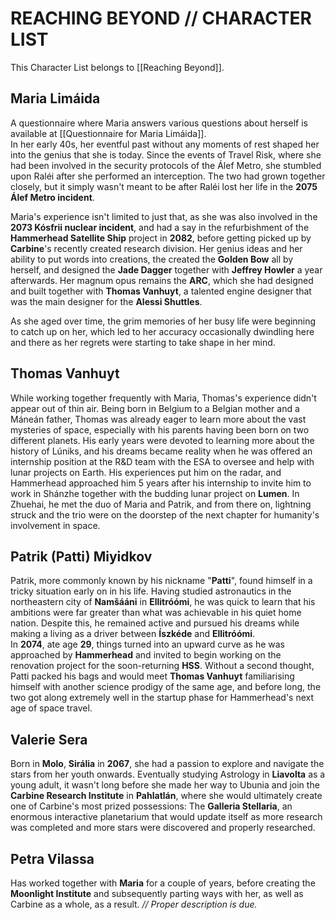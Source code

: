 # REACHING BEYOND // CHARACTER LIST
This Character List belongs to [[Reaching Beyond]].

## Maria Limáida
A questionnaire where Maria answers various questions about herself is available at [[Questionnaire for Maria Limáida]]. \
In her early 40s, her eventful past without any moments of rest shaped her into the genius that she is today. Since the events of Travel Risk, where she had been involved in the security protocols of the Álef Metro, she stumbled upon Raléi after she performed an interception. The two had grown together closely, but it simply wasn't meant to be after Raléi lost her life in the **2075 Álef Metro incident**. 

Maria's experience isn't limited to just that, as she was also involved in the **2073 Kósfrii nuclear incident**, and had a say in the refurbishment of the **Hammerhead Satellite Ship** project in **2082**, before getting picked up by **Carbine**'s recently created research division. Her genius ideas and her ability to put words into creations, the created the **Golden Bow** all by herself, and designed the **Jade Dagger** together with **Jeffrey Howler** a year afterwards. Her magnum opus remains the **ARC**, which she had designed and built together with **Thomas Vanhuyt**, a talented engine designer that was the main designer for the **Alessi Shuttles**.

As she aged over time, the grim memories of her busy life were beginning to catch up on her, which led to her accuracy occasionally dwindling here and there as her regrets were starting to take shape in her mind. 

## Thomas Vanhuyt
While working together frequently with Maria, Thomas's experience didn't appear out of thin air. Being born in Belgium to a Belgian mother and a Máneán father, Thomas was already eager to learn more about the vast mysteries of space, especially with his parents having been born on two different planets. His early years were devoted to learning more about the history of Lúniks, and his dreams became reality when he was offered an internship position at the R&D team with the ESA to oversee and help with lunar projects on Earth. His experiences put him on the radar, and Hammerhead approached him 5 years after his internship to invite him to work in Shánzhe together with the budding lunar project on **Lumen**. In Zhuehai, he met the duo of Maria and Patrik, and from there on, lightning struck and the trio were on the doorstep of the next chapter for humanity's involvement in space.

## Patrik (Patti) Miyidkov
Patrik, more commonly known by his nickname "**Patti**", found himself in a tricky situation early on in his life. Having studied astronautics in the northeastern city of **Namšááni** in **Ellitróómi**, he was quick to learn that his ambitions were far greater than what was achievable in his quiet home nation. Despite this, he remained active and pursued his dreams while making a living as a driver between **Íszkéde** and **Ellitróómi**. \
In **2074**, ate age **29**, things turned into an upward curve as he was approached by **Hammerhead** and invited to begin working on the renovation project for the soon-returning **HSS**. Without a second thought, Patti packed his bags and would meet **Thomas Vanhuyt** familiarising himself with another science prodigy of the same age, and before long, the two got along extremely well in the startup phase for Hammerhead's next age of space travel.

## Valerie Sera
Born in **Molo**, **Sirália** in **2067**, she had a passion to explore and navigate the stars from her youth onwards. Eventually studying Astrology in **Liavolta** as a young adult, it wasn't long before she made her way to Ubunia and join the **Carbine Research Institute** in **Pahlatlán**, where she would ultimately create one of Carbine's most prized possessions: The **Galleria Stellaria**, an enormous interactive planetarium that would update itself as more research was completed and more stars were discovered and properly researched.

## Petra Vilassa
Has worked together with **Maria** for a couple of years, before creating the **Moonlight Institute** and subsequently parting ways with her, as well as Carbine as a whole, as a result. *// Proper description is due.*